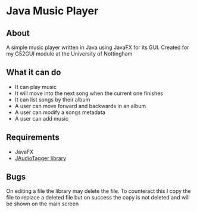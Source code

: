 # Java Music Player #

## About ##
A simple music player written in Java using JavaFX for its GUI. Created for my
G52GUI module at the University of Nottingham

## What it can do ##
* It can play music
* It will move into the next song when the current one finishes
* It can list songs by their album
* A user can move forward and backwards in an album
* A user can modify a songs metadata
* A user can add music

## Requirements ##
* JavaFX
* [JAudioTagger library](http://www.jthink.net/jaudiotagger/)

## Bugs ##
On editing a file the library may delete the file. To counteract this I copy the
file to replace a deleted file but on success the copy is not deleted and will
be shown on the main screen
